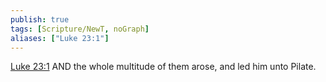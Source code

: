 ```yaml
---
publish: true
tags: [Scripture/NewT, noGraph]
aliases: ["Luke 23:1"]
---
```

[Luke 23:1](https://churchofjesuschrist.org/study/scriptures/nt/luke/23?lang=eng&id=p1#p1) AND the whole multitude of them arose, and led him unto Pilate.
